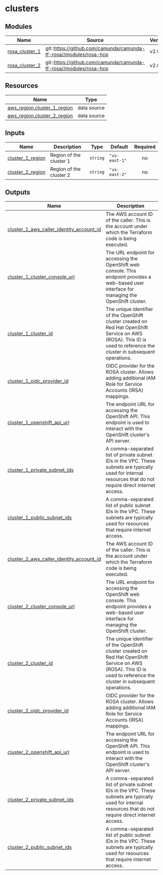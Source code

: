 # clusters

<!-- BEGIN_TF_DOCS -->
## Modules

| Name | Source | Version |
|------|--------|---------|
| <a name="module_rosa_cluster_1"></a> [rosa\_cluster\_1](#module\_rosa\_cluster\_1) | git::https://github.com/camunda/camunda-tf-rosa//modules/rosa-hcp | v2.0.0 |
| <a name="module_rosa_cluster_2"></a> [rosa\_cluster\_2](#module\_rosa\_cluster\_2) | git::https://github.com/camunda/camunda-tf-rosa//modules/rosa-hcp | v2.0.0 |
## Resources

| Name | Type |
|------|------|
| [aws_region.cluster_1_region](https://registry.terraform.io/providers/hashicorp/aws/latest/docs/data-sources/region) | data source |
| [aws_region.cluster_2_region](https://registry.terraform.io/providers/hashicorp/aws/latest/docs/data-sources/region) | data source |
## Inputs

| Name | Description | Type | Default | Required |
|------|-------------|------|---------|:--------:|
| <a name="input_cluster_1_region"></a> [cluster\_1\_region](#input\_cluster\_1\_region) | Region of the cluster 1 | `string` | `"us-east-1"` | no |
| <a name="input_cluster_2_region"></a> [cluster\_2\_region](#input\_cluster\_2\_region) | Region of the cluster 2 | `string` | `"us-east-2"` | no |
## Outputs

| Name | Description |
|------|-------------|
| <a name="output_cluster_1_aws_caller_identity_account_id"></a> [cluster\_1\_aws\_caller\_identity\_account\_id](#output\_cluster\_1\_aws\_caller\_identity\_account\_id) | The AWS account ID of the caller. This is the account under which the Terraform code is being executed. |
| <a name="output_cluster_1_cluster_console_url"></a> [cluster\_1\_cluster\_console\_url](#output\_cluster\_1\_cluster\_console\_url) | The URL endpoint for accessing the OpenShift web console. This endpoint provides a web-based user interface for managing the OpenShift cluster. |
| <a name="output_cluster_1_cluster_id"></a> [cluster\_1\_cluster\_id](#output\_cluster\_1\_cluster\_id) | The unique identifier of the OpenShift cluster created on Red Hat OpenShift Service on AWS (ROSA). This ID is used to reference the cluster in subsequent operations. |
| <a name="output_cluster_1_oidc_provider_id"></a> [cluster\_1\_oidc\_provider\_id](#output\_cluster\_1\_oidc\_provider\_id) | OIDC provider for the ROSA cluster. Allows adding additional IAM Role for Service Accounts (IRSA) mappings. |
| <a name="output_cluster_1_openshift_api_url"></a> [cluster\_1\_openshift\_api\_url](#output\_cluster\_1\_openshift\_api\_url) | The endpoint URL for accessing the OpenShift API. This endpoint is used to interact with the OpenShift cluster's API server. |
| <a name="output_cluster_1_private_subnet_ids"></a> [cluster\_1\_private\_subnet\_ids](#output\_cluster\_1\_private\_subnet\_ids) | A comma-separated list of private subnet IDs in the VPC. These subnets are typically used for internal resources that do not require direct internet access. |
| <a name="output_cluster_1_public_subnet_ids"></a> [cluster\_1\_public\_subnet\_ids](#output\_cluster\_1\_public\_subnet\_ids) | A comma-separated list of public subnet IDs in the VPC. These subnets are typically used for resources that require internet access. |
| <a name="output_cluster_2_aws_caller_identity_account_id"></a> [cluster\_2\_aws\_caller\_identity\_account\_id](#output\_cluster\_2\_aws\_caller\_identity\_account\_id) | The AWS account ID of the caller. This is the account under which the Terraform code is being executed. |
| <a name="output_cluster_2_cluster_console_url"></a> [cluster\_2\_cluster\_console\_url](#output\_cluster\_2\_cluster\_console\_url) | The URL endpoint for accessing the OpenShift web console. This endpoint provides a web-based user interface for managing the OpenShift cluster. |
| <a name="output_cluster_2_cluster_id"></a> [cluster\_2\_cluster\_id](#output\_cluster\_2\_cluster\_id) | The unique identifier of the OpenShift cluster created on Red Hat OpenShift Service on AWS (ROSA). This ID is used to reference the cluster in subsequent operations. |
| <a name="output_cluster_2_oidc_provider_id"></a> [cluster\_2\_oidc\_provider\_id](#output\_cluster\_2\_oidc\_provider\_id) | OIDC provider for the ROSA cluster. Allows adding additional IAM Role for Service Accounts (IRSA) mappings. |
| <a name="output_cluster_2_openshift_api_url"></a> [cluster\_2\_openshift\_api\_url](#output\_cluster\_2\_openshift\_api\_url) | The endpoint URL for accessing the OpenShift API. This endpoint is used to interact with the OpenShift cluster's API server. |
| <a name="output_cluster_2_private_subnet_ids"></a> [cluster\_2\_private\_subnet\_ids](#output\_cluster\_2\_private\_subnet\_ids) | A comma-separated list of private subnet IDs in the VPC. These subnets are typically used for internal resources that do not require direct internet access. |
| <a name="output_cluster_2_public_subnet_ids"></a> [cluster\_2\_public\_subnet\_ids](#output\_cluster\_2\_public\_subnet\_ids) | A comma-separated list of public subnet IDs in the VPC. These subnets are typically used for resources that require internet access. |
<!-- END_TF_DOCS -->
